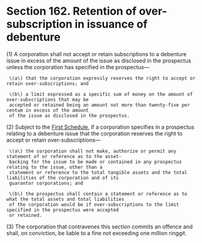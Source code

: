 # Section 162. Retention of over-subscription in issuance of debenture

\(1\) A corporation shall not accept or retain subscriptions to a debenture issue in excess of the amount of the issue as disclosed in the prospectus unless the corporation has specified in the prospectus—

     \(a\) that the corporation expressly reserves the right to accept or retain over-subscriptions; and

     \(b\) a limit expressed as a specific sum of money on the amount of over-subscriptions that may be  
     accepted or retained being an amount not more than twenty-five per centum in excess of the amount  
     of the issue as disclosed in the prospectus.

\(2\) Subject to the [First Schedule](../../../part-5-miscellaneous/division-4-saving-and-transitional/section-620.-repeal-and-savings/first-schedule.md), if a corporation specifies in a prospectus relating to a debenture issue that the corporation reserves the right to accept or retain over-subscriptions—

     \(a\) the corporation shall not make, authorize or permit any statement of or reference as to the asset-  
     backing for the issue to be made or contained in any prospectus relating to the issue, other than a  
     statement or reference to the total tangible assets and the total liabilities of the corporation and of its  
     guarantor corporations; and

     \(b\) the prospectus shall contain a statement or reference as to what the total assets and total liabilities  
     of the corporation would be if over-subscriptions to the limit specified in the prospectus were accepted  
     or retained.

\(3\) The corporation that contravenes this section commits an offence and shall, on conviction, be liable to a fine not exceeding one million ringgit.

